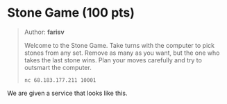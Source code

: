 # Stone Game (100 pts)

> Author: **farisv**
>
> Welcome to the Stone Game. Take turns with the computer to pick stones from any set. Remove as many as you want, but the one who takes the last stone wins. Plan your moves carefully and try to outsmart the computer.
>
> `nc 68.183.177.211 10001`

We are given a service that looks like this.

